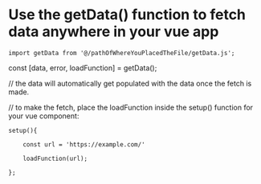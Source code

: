 # Use the getData() function to fetch data anywhere in your vue app

    import getData from '@/pathOfWhereYouPlacedTheFile/getData.js';

const [data, error, loadFunction] = getData();

// the data will automatically get populated with the data once the fetch is made.

// to make the fetch, place the loadFunction inside the setup() function for your vue component:

    setup(){

        const url = 'https://example.com/'

        loadFunction(url);

    };
